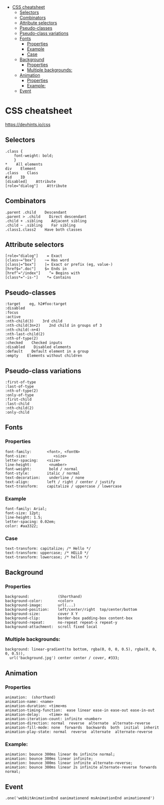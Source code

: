 <!-- TOC -->
* [CSS cheatsheet](#css-cheatsheet)
  * [Selectors](#selectors)
  * [Combinators](#combinators)
  * [Attribute selectors](#attribute-selectors)
  * [Pseudo-classes](#pseudo-classes)
  * [Pseudo-class variations](#pseudo-class-variations)
  * [Fonts](#fonts)
    * [Properties](#properties)
    * [Example](#example)
    * [Case](#case)
  * [Background](#background)
    * [Properties](#properties-1)
    * [Multiple backgrounds:](#multiple-backgrounds)
  * [Animation](#animation)
    * [Properties](#properties-2)
    * [Example:](#example-1)
  * [Event](#event)
<!-- TOC -->


# CSS cheatsheet

https://devhints.io/css

## Selectors

```
.class {
    font-weight: bold; 
    }
*    All elements
div    Element
.class    Class
#id    ID
[disabled]    Attribute
[role="dialog"]    Attribute
```

## Combinators

```
.parent .child    Descendant
.parent > .child    Direct descendant
.child + .sibling    Adjacent sibling
.child ~ .sibling    Far sibling
.class1.class2    Have both classes
```

## Attribute selectors

```
[role="dialog"]    = Exact
[class~="box"]    ~= Has word
[class|="box"]    |= Exact or prefix (eg, value-)
[href$=".doc"]    $= Ends in
[href^="/index"]    ^= Begins with
[class*="-is-"]    *= Contains
```
## Pseudo-classes

```
:target    eg, h2#foo:target
:disabled
:focus
:active
:nth-child(3)    3rd child
:nth-child(3n+2)    2nd child in groups of 3
:nth-child(-n+4)
:nth-last-child(2)
:nth-of-type(2)
:checked    Checked inputs
:disabled    Disabled elements
:default    Default element in a group
:empty    Elements without children
```

## Pseudo-class variations

```
:first-of-type
:last-of-type
:nth-of-type(2)
:only-of-type
:first-child
:last-child
:nth-child(2)
:only-child
```

## Fonts

### Properties

```
font-family:       <font>, <fontN>
font-size:            <size>
letter-spacing:    <size>
line-height:        <number>
font-weight:        bold / normal
font-style:        italic / normal
text-decoration:    underline / none
text-align:        left / right / center / justify
text-transform:    capitalize / uppercase / lowercase
```

### Example

```
font-family: Arial;
font-size: 12pt;
line-height: 1.5;
letter-spacing: 0.02em;
color: #aa3322;
```

### Case

```
text-transform: capitalize; /* Hello */
text-transform: uppercase; /* HELLO */
text-transform: lowercase; /* hello */
```

## Background

### Properties

```
background:             (Shorthand)
background-color:       <color>
background-image:       url(...)
background-position:    left/center/right  top/center/bottom
background-size:        cover X Y
background-clip:        border-box padding-box content-box
background-repeat:      no-repeat repeat-x repeat-y
background-attachment:  scroll fixed local
```


### Multiple backgrounds:
```
background: linear-gradient(to bottom, rgba(0, 0, 0, 0.5), rgba(0, 0, 0, 0.5)),
  url('background.jpg') center center / cover, #333;
```


## Animation

### Properties
```
animation:	(shorthand)
animation-name:	<name>
animation-duration:	<time>ms
animation-timing-function:	ease linear ease-in ease-out ease-in-out
animation-delay:	<time> ms
animation-iteration-count: infinite <number>
animation-direction: normal  reverse  alternate  alternate-reverse
animation-fill-mode: none  forwards  backwards  both  initial  inherit
animation-play-state: normal  reverse  alternate  alternate-reverse
```

### Example:
```
animation: bounce 300ms linear 0s infinite normal;
animation: bounce 300ms linear infinite;
animation: bounce 300ms linear infinite alternate-reverse;
animation: bounce 300ms linear 2s infinite alternate-reverse forwards normal;
```

## Event
```
.one('webkitAnimationEnd oanimationend msAnimationEnd animationend')
```
